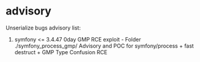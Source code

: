 # advisory
Unserialize bugs advisory list:

1) symfony <= 3.4.47 0day GMP RCE exploit                                                                           - Folder ./symfony_process_gmp/
Advisory and POC for symfony/process + fast destruct + GMP Type Confusion RCE
